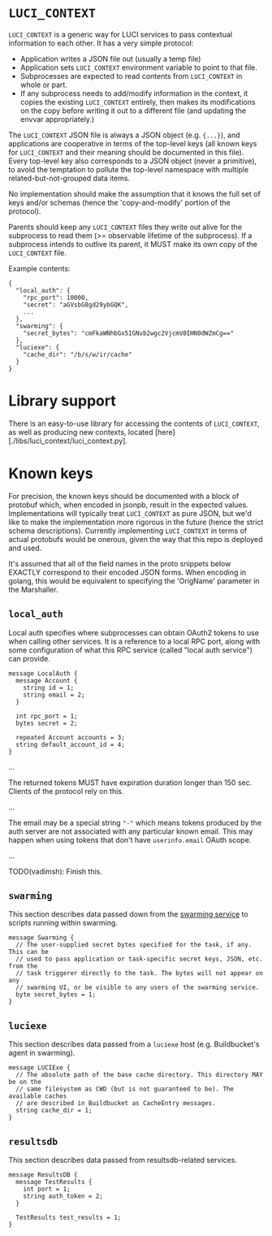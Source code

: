 # `LUCI_CONTEXT`

`LUCI_CONTEXT` is a generic way for LUCI services to pass contextual
information to each other. It has a very simple protocol:
  * Application writes a JSON file out (usually a temp file)
  * Application sets `LUCI_CONTEXT` environment variable to point to that file.
  * Subprocesses are expected to read contents from `LUCI_CONTEXT` in whole or
    part.
  * If any subprocess needs to add/modify information in the context, it copies
    the existing `LUCI_CONTEXT` entirely, then makes its modifications on the
    copy before writing it out to a different file (and updating the envvar
    appropriately.)

The `LUCI_CONTEXT` JSON file is always a JSON object (e.g. `{...}`), and
applications are cooperative in terms of the top-level keys (all known keys for
`LUCI_CONTEXT` and their meaning should be documented in this file). Every
top-level key also corresponds to a JSON object (never a primitive), to avoid
the temptation to pollute the top-level namespace with multiple
related-but-not-grouped data items.

No implementation should make the assumption that it knows the full set of keys
and/or schemas (hence the 'copy-and-modify' portion of the protocol).

Parents should keep any `LUCI_CONTEXT` files they write out alive for the
subprocess to read them (>= observable lifetime of the subprocess). If
a subprocess intends to outlive its parent, it MUST make its own copy of the
`LUCI_CONTEXT` file.

Example contents:
```
{
  "local_auth": {
    "rpc_port": 10000,
    "secret": "aGVsbG8gd29ybGQK",
    ...
  },
  "swarming": {
    "secret_bytes": "cmFkaWNhbGx5IGNvb2wgc2VjcmV0IHN0dWZmCg=="
  },
  "luciexe": {
    "cache_dir": "/b/s/w/ir/cache"
  }
}
```

# Library support
There is an easy-to-use library for accessing the contents of `LUCI_CONTEXT`, as
well as producing new contexts, located
[here][./libs/luci_context/luci_context.py].

# Known keys

For precision, the known keys should be documented with a block of protobuf
which, when encoded in jsonpb, result in the expected values. Implementations
will typically treat `LUCI_CONTEXT` as pure JSON, but we'd like to make the
implementation more rigorous in the future (hence the strict schema
descriptions). Currently implementing `LUCI_CONTEXT` in terms of actual
protobufs would be onerous, given the way that this repo is deployed and used.

It's assumed that all of the field names in the proto snippets below EXACTLY
correspond to their encoded JSON forms. When encoding in golang, this would be
equivalent to specifying the 'OrigName' parameter in the Marshaller.

## `local_auth`

Local auth specifies where subprocesses can obtain OAuth2 tokens to use when
calling other services. It is a reference to a local RPC port, along with
some configuration of what this RPC service (called "local auth service") can
provide.

```
message LocalAuth {
  message Account {
    string id = 1;
    string email = 2;
  }

  int rpc_port = 1;
  bytes secret = 2;

  repeated Account accounts = 3;
  string default_account_id = 4;
}
```

...

The returned tokens MUST have expiration duration longer than 150 sec. Clients
of the protocol rely on this.

...

The email may be a special string `"-"` which means tokens produced by the auth
server are not associated with any particular known email. This may happen when
using tokens that don't have `userinfo.email` OAuth scope.

...

TODO(vadimsh): Finish this.


## `swarming`

This section describes data passed down from the
[swarming service](../appengine/swarming) to scripts running within swarming.

```
message Swarming {
  // The user-supplied secret bytes specified for the task, if any. This can be
  // used to pass application or task-specific secret keys, JSON, etc. from the
  // task triggerer directly to the task. The bytes will not appear on any
  // swarming UI, or be visible to any users of the swarming service.
  byte secret_bytes = 1;
}
```

## `luciexe`

This section describes data passed from a `luciexe` host (e.g. Buildbucket's
agent in swarming).

```
message LUCIExe {
  // The absolute path of the base cache directory. This directory MAY be on the
  // same filesystem as CWD (but is not guaranteed to be). The available caches
  // are described in Buildbucket as CacheEntry messages.
  string cache_dir = 1;
}
```

## `resultsdb`

This section describes data passed from resultsdb-related services.

```
message ResultsDB {
  message TestResults {
    int port = 1;
    string auth_token = 2;
  }
  
  TestResults test_results = 1;
}
```
